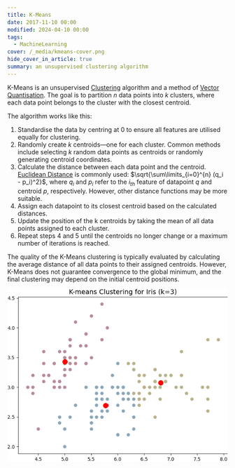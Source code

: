 ```yaml
---
title: K-Means
date: 2017-11-10 00:00
modified: 2024-04-10 00:00
tags:
  - MachineLearning
cover: /_media/kmeans-cover.png
hide_cover_in_article: true
summary: an unsupervised clustering algorithm
---
```


K-Means is an unsupervised [Clustering](clustering.md) algorithm and a method of [Vector Quantisation](vector-quantisation.md). The goal is to partition $n$ data points into $k$ clusters, where each data point belongs to the cluster with the closest centroid.

The algorithm works like this:

1. Standardise the data by centring at 0 to ensure all features are utilised equally for clustering.
2. Randomly create $k$ centroids—one for each cluster. Common methods include selecting $k$ random data points as centroids or randomly generating centroid coordinates.
3. Calculate the distance between each data point and the centroid. [Euclidean Distance](euclidean-distance.md) is commonly used: $\sqrt{\sum\limits_{i=0}^{n} (q_i - p_i)^2}$, where $q_i$ and $p_i$ refer to the $i_{th}$ feature of datapoint $q$ and centroid $p$, respectively. However, other distance functions may be more suitable.
4. Assign each datapoint to its closest centroid based on the calculated distances.
5. Update the position of the k centroids by taking the mean of all data points assigned to each cluster.
6. Repeat steps 4 and 5 until the centroids no longer change or a maximum number of iterations is reached.

The quality of the K-Means clustering is typically evaluated by calculating the average distance of all data points to their assigned centroids. However, K-Means does not guarantee convergence to the global minimum, and the final clustering may depend on the initial centroid positions.

![K-Means clustering example](../_media/kmeans.png)
